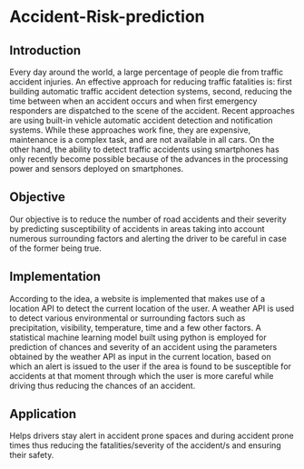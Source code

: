# Accident-Risk-prediction
<b><h2>Introduction</h2></b>
Every day around the world, a large percentage of people die from traffic accident injuries. An effective approach for reducing traffic fatalities is: first building automatic traffic accident detection systems, second, reducing the time between when an accident occurs and when first emergency responders are dispatched to the scene of the accident. Recent approaches are using built-in vehicle automatic accident detection and notification systems. While these approaches work fine, they are expensive, maintenance is a complex task, and are not available in all cars. On the other hand, the ability to detect traffic accidents using smartphones has only recently become possible because of the advances in the processing power and sensors deployed on smartphones.
 
<b><h2>Objective</h2></b>
Our objective is to reduce the number of road accidents and their severity by predicting susceptibility of accidents in areas taking into account numerous surrounding factors and alerting the driver to be careful in case of the former being true.
 



<b><h2>Implementation</h2></b>
According to the idea, a website is implemented that makes use of a location API to detect the current location of the user. A weather API is used to detect various environmental or surrounding factors such as precipitation, visibility, temperature, time and a few other factors. A statistical machine learning model built using python is employed for prediction of chances and severity of an accident using the parameters obtained by the weather API as input in the current location, based on which an alert is issued to the user if the area is found to be susceptible for accidents at that moment through which the user is more careful while driving thus reducing the chances of an accident.
 
<b><h2>Application</h2></b>
Helps drivers stay alert in accident prone spaces and during accident prone times thus reducing the fatalities/severity of the accident/s and ensuring their safety.

